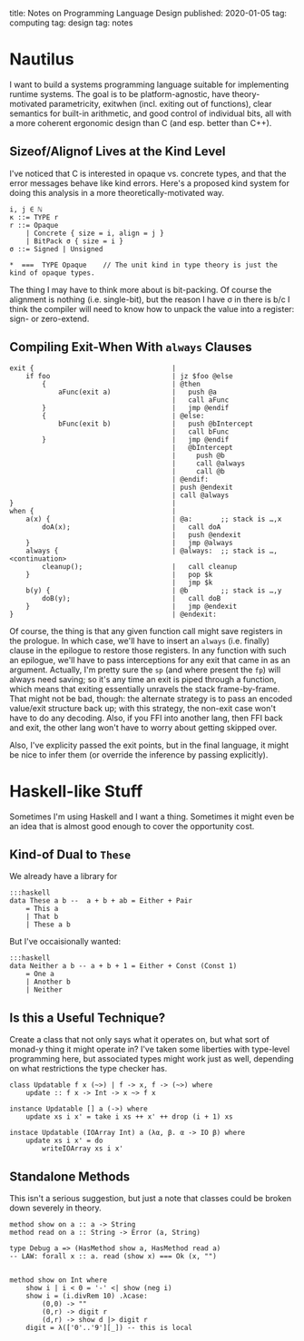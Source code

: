 title: Notes on Programming Language Design
published: 2020-01-05
tag: computing
tag: design
tag: notes


# Nautilus

I want to build a systems programming language suitable for implementing runtime systems.
The goal is to be platform-agnostic, have theory-motivated parametricity, exitwhen (incl. exiting out of functions), clear semantics for built-in arithmetic, and good control of individual bits, all with a more coherent ergonomic design than C (and esp. better than C++).

## Sizeof/Alignof Lives at the Kind Level

I've noticed that C is interested in opaque vs. concrete types, and that the error messages behave like kind errors.
Here's a proposed kind system for doing this analysis in a more theoretically-motivated way.

```
i, j ∈ ℕ
κ ::= TYPE r
r ::= Opaque
    | Concrete { size = i, align = j }
    | BitPack σ { size = i }
σ ::= Signed | Unsigned

*  ===  TYPE Opaque    // The unit kind in type theory is just the kind of opaque types.
```

The thing I may have to think more about is bit-packing.
Of course the alignment is nothing (i.e. single-bit), but the reason I have σ in there is b/c
    I think the compiler will need to know how to unpack the value into a register: sign- or zero-extend.

## Compiling Exit-When With `always` Clauses

```
exit {                                  | 
    if foo                              | jz $foo @else
        {                               | @then
            aFunc(exit a)               |   push @a
                                        |   call aFunc
        }                               |   jmp @endif
        {                               | @else:
            bFunc(exit b)               |   push @bIntercept
                                        |   call bFunc
        }                               |   jmp @endif
                                        |   @bIntercept
                                        |     push @b
                                        |     call @always
                                        |     call @b
                                        | @endif:
                                        | push @endexit
                                        | call @always
}                                       | 
when {                                  | 
    a(x) {                              | @a:       ;; stack is …,x
        doA(x);                         |   call doA
                                        |   push @endexit
    }                                   |   jmp @always
    always {                            | @always:  ;; stack is …,<continuation>
        cleanup();                      |   call cleanup
    }                                   |   pop $k
                                        |   jmp $k
    b(y) {                              | @b        ;; stack is …,y
        doB(y);                         |   call doB
    }                                   |   jmp @endexit
}                                       | @endexit:
```


Of course, the thing is that any given function call might save registers in the prologue.
In which case, we'll have to insert an `always` (i.e. finally) clause in the epilogue to restore those registers.
In any function with such an epilogue, we'll have to pass interceptions for any exit that came in as an argument.
Actually, I'm pretty sure the `sp` (and where present the `fp`) will always need saving;
    so it's any time an exit is piped through a function,
    which means that exiting essentially unravels the stack frame-by-frame.
That might not be bad, though:
    the alternate strategy is to pass an encoded value/exit structure back up;
    with this strategy, the non-exit case won't have to do any decoding.
Also, if you FFI into another lang, then FFI back and exit, the other lang won't have to worry about getting skipped over.

Also, I've explicity passed the exit points, but in the final language, it might be nice to infer them (or override the inference by passing explicitly).


# Haskell-like Stuff

Sometimes I'm using Haskell and I want a thing.
Sometimes it might even be an idea that is almost good enough to cover the opportunity cost.

## Kind-of Dual to `These`

We already have a library for

```
:::haskell
data These a b --  a + b + ab = Either + Pair
    = This a
    | That b
    | These a b
```

But I've occaisionally wanted:

```
:::haskell
data Neither a b -- a + b + 1 = Either + Const (Const 1)
    = One a
    | Another b
    | Neither
```

## Is this a Useful Technique?

Create a class that not only says what it operates on, but what sort of monad-y thing it might operate in?
I've taken some liberties with type-level programming here, but associated types might work just as well,
    depending on what restrictions the type checker has.

```
class Updatable f x (~>) | f -> x, f -> (~>) where
    update :: f x -> Int -> x ~> f x

instance Updatable [] a (->) where
    update xs i x' = take i xs ++ x' ++ drop (i + 1) xs

instace Updatable (IOArray Int) a (λα, β. α -> IO β) where
    update xs i x' = do
        writeIOArray xs i x'
```


## Standalone Methods

This isn't a serious suggestion, but just a note that classes could be broken down severely in theory.

```
method show on a :: a -> String
method read on a :: String -> Error (a, String)

type Debug a => (HasMethod show a, HasMethod read a)
-- LAW: forall x :: a. read (show x) === Ok (x, "")


method show on Int where
    show i | i < 0 = '-' <| show (neg i)
    show i = (i.divRem 10) .λcase:
        (0,0) -> ""
        (0,r) -> digit r
        (d,r) -> show d |> digit r 
    digit = λ(['0'..'9'][_]) -- this is local
```

